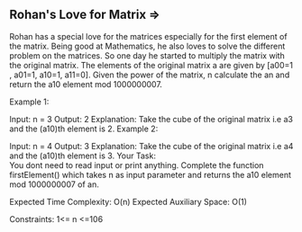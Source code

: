 Rohan's Love for Matrix  =>
-----------------------


Rohan has a special love for the matrices especially for the first element of the matrix. Being good at Mathematics, he also loves to solve the different problem on the matrices. So one day he started to multiply the matrix with the original matrix.  The elements of the original matrix a are given by [a00=1 , a01=1, a10=1, a11=0].
Given the power of the matrix, n calculate the an and return the a10 element mod 1000000007.

Example 1:

Input: 
n = 3
Output: 
2 
Explanation: Take the cube of the original matrix 
i.e a3 and the (a10)th element is 2.
Example 2:

Input: 
n = 4
Output: 
3
Explanation: Take the cube of the original matrix 
i.e a4 and the (a10)th element is 3.
Your Task:  
You dont need to read input or print anything. Complete the function firstElement() which takes n as input parameter and returns the a10 element mod 1000000007 of an.

Expected Time Complexity: O(n)
Expected Auxiliary Space: O(1)

Constraints:
1<= n <=106

